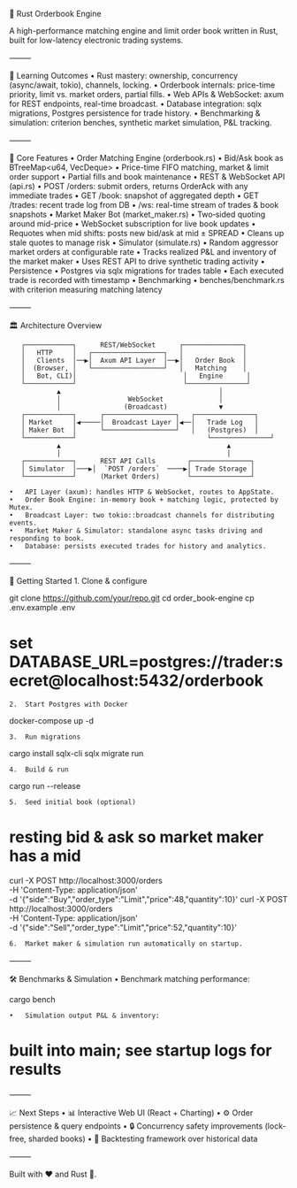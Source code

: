 🦀 Rust Orderbook Engine

A high-performance matching engine and limit order book written in Rust, built for low-latency electronic trading systems.

⸻

🎯 Learning Outcomes
	•	Rust mastery: ownership, concurrency (async/await, tokio), channels, locking.
	•	Orderbook internals: price-time priority, limit vs. market orders, partial fills.
	•	Web APIs & WebSocket: axum for REST endpoints, real-time broadcast.
	•	Database integration: sqlx migrations, Postgres persistence for trade history.
	•	Benchmarking & simulation: criterion benches, synthetic market simulation, P&L tracking.

⸻

🧱 Core Features
	•	Order Matching Engine (orderbook.rs)
	•	Bid/Ask book as BTreeMap<u64, VecDeque<Order>>
	•	Price-time FIFO matching, market & limit order support
	•	Partial fills and book maintenance
	•	REST & WebSocket API (api.rs)
	•	POST /orders: submit orders, returns OrderAck with any immediate trades
	•	GET /book: snapshot of aggregated depth
	•	GET /trades: recent trade log from DB
	•	/ws: real-time stream of trades & book snapshots
	•	Market Maker Bot (market_maker.rs)
	•	Two‐sided quoting around mid-price
	•	WebSocket subscription for live book updates
	•	Requotes when mid shifts: posts new bid/ask at mid ± SPREAD
	•	Cleans up stale quotes to manage risk
	•	Simulator (simulate.rs)
	•	Random aggressor market orders at configurable rate
	•	Tracks realized P&L and inventory of the market maker
	•	Uses REST API to drive synthetic trading activity
	•	Persistence
	•	Postgres via sqlx migrations for trades table
	•	Each executed trade is recorded with timestamp
	•	Benchmarking
	•	benches/benchmark.rs with criterion measuring matching latency

⸻

🏛 Architecture Overview

       ┌────────────┐      REST/WebSocket      ┌───────────────┐
       │   HTTP     │   ┌──────────────────┐   │               │
       │   Clients  │──▶│  Axum API Layer  │──▶│   Order Book  │
       │  (Browser, │   └──────────────────┘   │   Matching    │
       │   Bot, CLI)│                           │   Engine      │
       └────────────┘                           └───────────────┘
                ▲                                        │
                │                 WebSocket              │
                │                (Broadcast)             ▼
       ┌────────────┐      ┌──────────────────┐   ┌───────────────┐
       │ Market     │◀─────│  Broadcast Layer │◀──│   Trade Log   │
       │ Maker Bot  │      └──────────────────┘   │   (Postgres)  │
       └────────────┘                                 └───────────────┘
                ▲                                          ▲
                │                                          │
       ┌────────────┐      REST API Calls        ┌───────────────┐
       │ Simulator  │───▶│  `POST /orders`  ────▶│ Trade Storage │
       └────────────┘      (Market Orders)       └───────────────┘

	•	API Layer (axum): handles HTTP & WebSocket, routes to AppState.
	•	Order Book Engine: in-memory book + matching logic, protected by Mutex.
	•	Broadcast Layer: two tokio::broadcast channels for distributing events.
	•	Market Maker & Simulator: standalone async tasks driving and responding to book.
	•	Database: persists executed trades for history and analytics.

⸻

🚀 Getting Started
	1.	Clone & configure

git clone https://github.com/your/repo.git
cd order_book-engine
cp .env.example .env
# set DATABASE_URL=postgres://trader:secret@localhost:5432/orderbook


	2.	Start Postgres with Docker

docker-compose up -d


	3.	Run migrations

cargo install sqlx-cli
sqlx migrate run


	4.	Build & run

cargo run --release


	5.	Seed initial book (optional)

# resting bid & ask so market maker has a mid
curl -X POST http://localhost:3000/orders \
  -H 'Content-Type: application/json' \
  -d '{"side":"Buy","order_type":"Limit","price":48,"quantity":10}'
curl -X POST http://localhost:3000/orders \
  -H 'Content-Type: application/json' \
  -d '{"side":"Sell","order_type":"Limit","price":52,"quantity":10}'


	6.	Market maker & simulation run automatically on startup.

⸻

🛠 Benchmarks & Simulation
	•	Benchmark matching performance:

cargo bench


	•	Simulation output P&L & inventory:

# built into main; see startup logs for results



⸻

📈 Next Steps
	•	📊 Interactive Web UI (React + Charting)
	•	⚙️ Order persistence & query endpoints
	•	🔒 Concurrency safety improvements (lock-free, sharded books)
	•	🔄 Backtesting framework over historical data

⸻

Built with ❤️ and Rust 🦀.